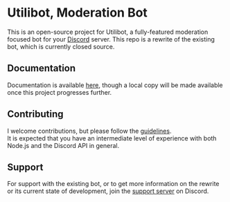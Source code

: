 # Utilibot, Moderation Bot
This is an open-source project for Utilibot, a fully-featured moderation focused
bot for your [Discord](https://discordapp.com/) server. This repo is a rewrite
of the existing bot, which is currently closed source.

## Documentation
Documentation is available [here](https://lessis.moe/projects/utilibot), though
a local copy will be made available once this project progresses further.

## Contributing
I welcome contributions, but please follow the [guidelines](CONTRIBUTING.md).  
It is expected that you have an intermediate level of experience with both Node.js
and the Discord API in general.

## Support
For support with the existing bot, or to get more information on the rewrite or its
current state of development, join the [support server](https://discord.gg/nZYtEyT) on
Discord.
